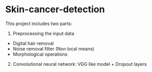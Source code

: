 # Skin-cancer-detection


This project includes two parts:

1. Preprocessing the input data
  * Digital hair removal
  * Noise removal filter (Non local means)
  * Morphological operations
 2. Convolutional neural network: VGG like model + Dropout layers

